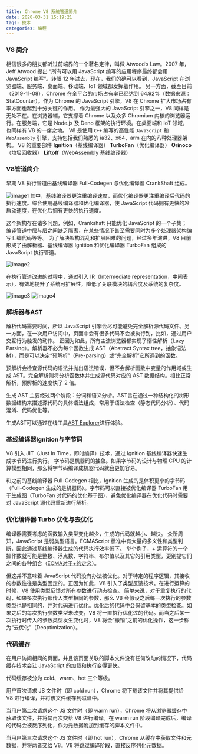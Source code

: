 ```yaml
---
title: Chrome V8 系统管道简介
date: 2020-03-31 15:19:21
tags: 技术
categories: 编程
---
```


### V8 简介
相信很多的朋友都听过前端界的一个著名定律，叫做 Atwood’s Law。2007 年，Jeff Atwood 提出 “所有可以用 JavaScript 编写的应用程序最终都会用 JavaScript 编写”。转眼 12 年过去，现在，我们的确可以看到，JavaScript 在浏览器端、服务端、桌面端、移动端、IoT 领域都发挥着作用。
另一方面，截至目前（2019-11-08），Chrome 在全平台的市场占有率已经达到 64.92%（数据来源：StatCounter）。作为 Chrome 的 JavaScript 引擎，V8 在 Chrome 扩大市场占有率方面也起到十分关键的作用。
作为最强大的 JavaScript 引擎之一，V8 同样是无处不在。在浏览器端，它支撑着 Chrome 以及众多 Chromium 内核的浏览器运行。在服务端，它是 Node.js 及 Deno 框架的执行环境。在桌面端和 IoT 领域，也同样有 V8 的一席之地。
V8 是使用 ```C++``` 编写的高性能 ```JavaScript``` 和 ```WebAssembly``` 引擎，支持包括我们熟悉的 ia32、x64、arm 在内的八种处理器架构。
V8 的重要部件
**Ignition**（基线编译器）
**TurboFan**（优化编译器）
**Orinoco**（垃圾回收器）
**Liftoff**（WebAssembly 基线编译器）

### V8管道简介
早期 V8 执行管道由基线编译器 Full-Codegen 与优化编译器 CrankShaft 组成。

![image1](https://user-images.githubusercontent.com/12068103/68871525-8ab5fe00-0737-11ea-952a-4cb7bc969e5d.png)
其中，基线编译器更注重编译速度，而优化编译器更注重编译后代码的执行速度。综合使用基线编译器和优化编译器，使 JavaScript 代码拥有更快的冷启动速度，在优化后拥有更快的执行速度。

这个架构存在诸多问题，例如，Crankshaft 只能优化 JavaScript 的一个子集；编译管道中层与层之间缺乏隔离，在某些情况下甚至需要同时为多个处理器架构编写汇编代码等等。
为了解决架构混乱和扩展困难的问题，经过多年演进，V8 目前形成了由解析器、基线编译器 Ignition 和优化编译器 TurboFan 组成的 JavaScript 执行管道。

![image2](https://user-images.githubusercontent.com/12068103/68871742-de284c00-0737-11ea-81fc-ee0906025e39.png)

在执行管道改进的过程中，通过引入 IR（Intermediate representation，中间表示），有效地提升了系统可扩展性，降低了关联模块的耦合度及系统的复杂度。

![image3](https://user-images.githubusercontent.com/12068103/68871988-4119e300-0738-11ea-918e-82f472470679.png)
![image4](https://user-images.githubusercontent.com/12068103/68872004-4a0ab480-0738-11ea-8c9e-ef4320e550d0.png)


### 解析器与AST
解析代码需要时间，所以 JavaScript 引擎会尽可能避免完全解析源代码文件。另一方面，在一次用户访问中，页面中会有很多代码不会被执行到，比如，通过用户交互行为触发的动作。
正因为如此，所有主流浏览器都实现了惰性解析（Lazy Parsing）。解析器不必为每个函数生成 AST（Abstract Syntax tree，抽象语法树），而是可以决定“预解析”（Pre-parsing）或“完全解析”它所遇到的函数。

预解析会检查源代码的语法并抛出语法错误，但不会解析函数中变量的作用域或生成 AST。完全解析则将分析函数体并生成源代码对应的 AST 数据结构。相比正常解析，预解析的速度快了 2 倍。

生成 AST 主要经过两个阶段：分词和语义分析。AST旨在通过一种结构化的树形数据结构来描述源代码的具体语法组成，常用于语法检查（静态代码分析）、代码混淆、代码优化等。

生成AST可以通过在线工具[AST Explorer](https://astexplorer.net/)进行体验。

### 基线编译器Ignition与字节码
V8 引入 JIT（Just In Time，即时编译）技术，通过 Ignition 基线编译器快速生成字节码进行执行。
字节码是机器码的抽象。如果字节码的设计与物理 CPU 的计算模型相同，那么将字节码编译成机器代码就会更加容易。

和之前的基线编译器 Full-Codegen 相比，Ignition 生成的是体积更小的字节码（Full-Codegen 生成的是机器码）。字节码可以直接被优化编译器 TurboFan 用于生成图（TurboFan 对代码的优化基于图），避免优化编译器在优化代码时需要对 JavaScript 源代码重新进行解析。

### 优化编译器 Turbo 优化与去优化
编译器需要考虑的函数输入类型变化越少，生成的代码就越小、越快。
众所周知，JavaScript 是弱类型语言。ECMAScript 标准中有大量的多义性和类型判断，因此通过基线编译器生成的代码执行效率低下。
举个例子，+ 运算符的一个操作数就可能是整数、浮点数、字符串、布尔值以及其它的引用类型，更别提它们之间的各种组合（[ECMA对于+的定义](https://tc39.es/ecma262/#sec-addition-operator-plus)）。

但这并不意味着 JavaScript 代码没有办法被优化。对于特定的程序逻辑，其接收的参数往往是类型固定的。正因为如此，V8 引入了类型反馈技术。在进行运算的时候，V8 使用类型反馈对所有参数进行动态检查。
简单来说，对于重复执行的代码，如果多次执行都传入类型相同的参数，那么 V8 会假设之后每一次执行的参数类型也是相同的，并对代码进行优化。优化后的代码中会保留基本的类型检查。如果之后的每次执行参数类型未改变，V8 将一直执行优化过的代码。而当之后某一次执行时传入的参数类型发生变化时，V8 将会“撤销”之前的优化操作，这一步称为“去优化”（Deoptimization）。


###  代码缓存
在用户访问相同的页面，并且该页面关联的脚本文件没有任何改动的情况下，代码缓存技术会让 JavaScript 的加载和执行变得更快。

代码缓存被分为 cold、warm、hot 三个等级。


用户首次请求 JS 文件时（即 cold run），Chrome 将下载该文件并将其提供给 V8 进行编译，并将该文件缓存到磁盘中。


当用户第二次请求这个 JS 文件时（即 warm run），Chrome 将从浏览器缓存中获取该文件，并将其再次交给 V8 进行编译。在 warm run 阶段编译完成后，编译的代码会被反序列化，作为元数据附加到缓存的脚本文件中。


当用户第三次请求这个 JS 文件时（即 hot run），Chrome 从缓存中获取文件和元数据，并将两者交给 V8。V8 将跳过编译阶段，直接反序列化元数据。